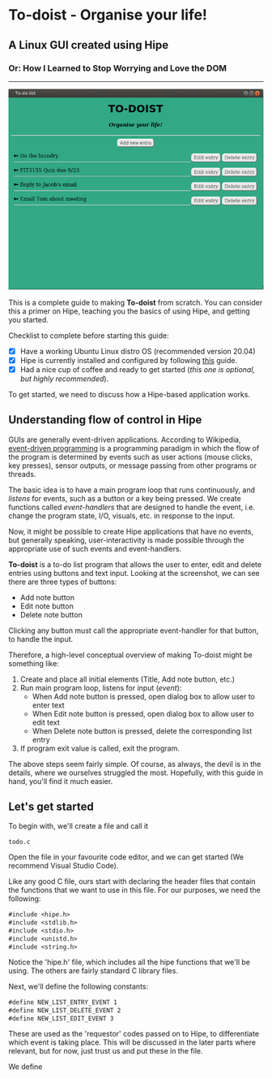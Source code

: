 # To-doist - Organise your life!
## A Linux GUI created using Hipe 
### Or: How I Learned to Stop Worrying and Love the DOM
---
![Todoist](../img/todoist_homepage.png "To-doist")


This is a complete guide to making **To-doist** from scratch. You can consider this a primer on Hipe, teaching you the basics of using Hipe, and getting you started.

Checklist to complete before starting this guide:
- [x] Have a working Ubuntu Linux distro OS (recommended version 20.04)
- [x] Hipe is currently installed and configured by following [this](start_here.md) guide.
- [x] Had a nice cup of coffee and ready to get started (*this one is optional, but highly recommended*).

To get started, we need to discuss how a Hipe-based application works. 

## Understanding flow of control in Hipe
GUIs are generally event-driven applications. According to Wikipedia, [event-driven programming](https://en.wikipedia.org/wiki/Event-driven_programming) is a programming paradigm in which the flow of the program is determined by events such as user actions (mouse clicks, key presses), sensor outputs, or message passing from other programs or threads.

The basic idea is to have a main program loop that runs continuously, and *listens* for events, such as a button or a key being pressed. We create functions called *event-handlers* that are designed to handle the event, i.e. change the program state, I/O, visuals, etc. in response to the input. 

Now, it might be possible to create Hipe applications that have no events, but generally speaking, user-interactivity is made possible through the appropriate use of such events and event-handlers. 

**To-doist** is a to-do list program that allows the user to enter, edit and delete entries using buttons and text input. Looking at the screenshot, we can see there are three types of buttons:

- Add note button
- Edit note button
- Delete note button

Clicking any button must call the appropriate event-handler for that button, to handle the input.

Therefore, a high-level conceptual overview of making To-doist might be something like:

1. Create and place all initial elements (Title, Add note button, etc.)
2. Run main program loop, listens for input (*event*):
    - When Add note button is pressed, open dialog box to allow user to enter text
    - When Edit note button is pressed, open dialog box to allow user to edit text
    - When Delete note button is pressed, delete the corresponding list entry
3. If program exit value is called, exit the program. 

The above steps seem fairly simple. Of course, as always, the devil is in the details, where we ourselves struggled the most. Hopefully, with this guide in hand, you'll find it much easier. 

## Let's get started

To begin with, we'll create a file and call it 
```
todo.c
```
Open the file in your favourite code editor, and we can get started (We recommend Visual Studio Code). 

Like any good C file, ours start with declaring the header files that contain the functions that we want to use in this file. For our purposes, we need the following:

```
#include <hipe.h>
#include <stdlib.h>
#include <stdio.h>
#include <unistd.h>
#include <string.h>
```

Notice the 'hipe.h' file, which includes all the hipe functions that we'll be using. The others are fairly standard C library files. 

Next, we'll define the following constants:

```
#define NEW_LIST_ENTRY_EVENT 1
#define NEW_LIST_DELETE_EVENT 2
#define NEW_LIST_EDIT_EVENT 3
```

These are used as the 'requestor' codes passed on to Hipe, to differentiate which event is taking place. This will be discussed in the later parts where relevant, but for now, just trust us and put these in the file.

We define 




